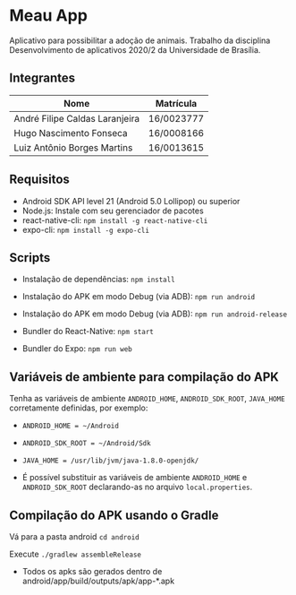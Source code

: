 # Meau App

Aplicativo para possibilitar a adoção de animais. Trabalho da disciplina Desenvolvimento de aplicativos 2020/2 da Universidade de Brasília.

## Integrantes
Nome                           | Matrícula
-----------------------------  | ----------
André Filipe Caldas Laranjeira | 16/0023777
Hugo Nascimento Fonseca        | 16/0008166
Luiz Antônio Borges Martins    | 16/0013615

## Requisitos
* Android SDK API level 21 (Android 5.0 Lollipop) ou superior
* Node.js: Instale com seu gerenciador de pacotes
* react-native-cli: `npm install -g react-native-cli`
* expo-cli: `npm install -g expo-cli`

## Scripts
* Instalação de dependências: `npm install`

* Instalação do APK em modo Debug (via ADB): `npm run android`
* Instalação do APK em modo Debug (via ADB): `npm run android-release`

* Bundler do React-Native: `npm start`
* Bundler do Expo: `npm run web`

## Variáveis de ambiente para compilação do APK
Tenha as variáveis de ambiente `ANDROID_HOME`, `ANDROID_SDK_ROOT`, `JAVA_HOME` corretamente definidas, por exemplo:
- `ANDROID_HOME = ~/Android`
- `ANDROID_SDK_ROOT = ~/Android/Sdk`
- `JAVA_HOME = /usr/lib/jvm/java-1.8.0-openjdk/`

 - É possível substituir as variáveis de ambiente `ANDROID_HOME` e `ANDROID_SDK_ROOT` declarando-as no arquivo `local.properties`.

## Compilação do APK usando o Gradle
Vá para a pasta android
`cd android`

Execute
`./gradlew assembleRelease`

 - Todos os apks são gerados dentro de android/app/build/outputs/apk/app-*.apk

